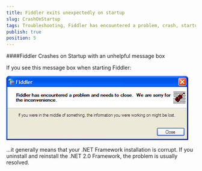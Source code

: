 ```yaml
---
title: Fiddler exits unexpectedly on startup
slug: CrashOnStartup
tags: Troubleshooting, Fiddler has encountered a problem, crash, startup, .NET Framework
publish: true
position: 5
---
```


####Fiddler Crashes on Startup with an unhelpful message box

If you see this message box when starting Fiddler:

![fiddlercrash](../images/fiddlercrash.png)  


...it generally means that your .NET Framework installation is corrupt.  If you uninstall and reinstall the .NET 2.0 Framework, the problem is usually resolved.